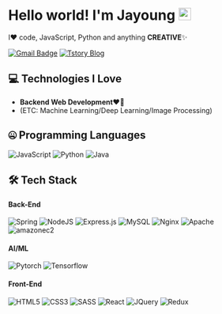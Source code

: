 
# Hello world! I'm Jayoung <img src="https://media.giphy.com/media/hvRJCLFzcasrR4ia7z/giphy.gif" width="25">

I❤️ code, JavaScript, Python and anything **CREATIVE**✨

[![Gmail Badge](https://img.shields.io/badge/-wjsrnr20@gmail.com-c14438?style=flat-square&logo=Gmail&logoColor=white&link=mailto:wjsrnr20@gmail.com)](mailto:wjsrnr20@gmail.com) [![Tstory Blog](https://img.shields.io/badge/-jayoung977.tistory.com-c14438?style=flat-square&logo=tistory&link=https://jayoung977.tistory.com/)](https://jayoung977.tistory.com/)



## 💻 Technologies I Love

- <b>Backend Web Development❤️‍🔥</b>
- (ETC: Machine Learning/Deep Learning/Image Processing)


## 🤐 Programming Languages
<img alt="JavaScript" src="https://img.shields.io/badge/javascript%20-%23323330.svg?&style=for-the-badge&logo=javascript&logoColor=%23F7DF1E"/> <img alt="Python" src="https://img.shields.io/badge/python%20-%2314354C.svg?&style=for-the-badge&logo=python&logoColor=white"/> <img alt="Java" src="https://img.shields.io/badge/Java-007396?style=for-the-badge&logo=Java&logoColor=white"/> 

## 🛠 Tech Stack 
#### Back-End
![Spring](https://img.shields.io/badge/springboot-6DB33F?style=for-the-badge&logo=springboot&logoColor=white") 
![NodeJS](https://img.shields.io/badge/node.js-6DA55F?style=for-the-badge&logo=node.js&logoColor=white) 
![Express.js](https://img.shields.io/badge/express.js-%23404d59.svg?style=for-the-badge&logo=express&logoColor=%2361DAFB)
![MySQL](https://img.shields.io/badge/mysql-4479A1?style=for-the-badge&logo=mysql&logoColor=white)
![Nginx](https://img.shields.io/badge/nginx-green?style=for-the-badge&logo=nginx&logoColor=white)
![Apache](https://img.shields.io/badge/apache-red?style=for-the-badge&logo=apache&logoColor=white)
![amazonec2](https://img.shields.io/badge/amazonec2-FF9900?style=for-the-badge&logo=amazonec2&logoColor=white)
#### AI/ML
![Pytorch](https://img.shields.io/badge/pytorch-EE4C2C?style=for-the-badge&logo=pytorch&logoColor=white) 
![Tensorflow](https://img.shields.io/badge/tensorflow-FF6F00?style=for-the-badge&logo=tensorflow&logoColor=white)
#### Front-End
![HTML5](https://img.shields.io/badge/html5-%23E34F26.svg?style=for-the-badge&logo=html5&logoColor=white) 
![CSS3](https://img.shields.io/badge/css3-%231572B6.svg?style=for-the-badge&logo=css3&logoColor=white) 
![SASS](https://img.shields.io/badge/SASS-hotpink.svg?style=for-the-badge&logo=SASS&logoColor=white) 
![React](https://img.shields.io/badge/react-%2320232a.svg?style=for-the-badge&logo=react&logoColor=%2361DAFB) 
![JQuery](https://img.shields.io/badge/jquery-0769AD.svg?style=for-the-badge&logo=jquery&logoColor=white)
![Redux](https://img.shields.io/badge/redux--toolkit-%23593d88.svg?style=for-the-badge&logo=redux&logoColor=white) 


<!-- ## 🖇️ Tools 
![github](https://img.shields.io/badge/github-181717.svg?style=for-the-badge&logo=github&logoColor=white) 
![visualstudiocode](https://img.shields.io/badge/visualstudiocode-007ACC.svg?style=for-the-badge&logo=visualstudiocode&logoColor=white)  -->
<!-- 
## ⭐️ Currently Studying & Interested In
![TypeScript](https://img.shields.io/badge/typescript-%23007ACC.svg?style=for-the-badge&logo=typescript&logoColor=white)
![Next JS](https://img.shields.io/badge/Next-black?style=for-the-badge&logo=next.js&logoColor=white) 
![PHP](https://img.shields.io/badge/php-%23777BB4.svg?&style=for-the-badge&logo=php&logoColor=white) 
![GraphQL](https://img.shields.io/badge/GraphQL-E10098?style=for-the-badge&logo=GraphQL&logoColor=white)
![MongoDB](https://img.shields.io/badge/MongoDB-%234ea94b.svg?style=for-the-badge&logo=mongodb&logoColor=white)

## 📘 Bio

- 포스코 X 코딩온 부트캠프 (2023/02 ~ 2023/05)
- 연세대학교 CONNECT_AI 연구센터 인턴 연구원 및 석사 1학기 재학 (2022/01 ~ 2023/02, 2021/06 ~ 2021/08)
- 가천대학교 의용생체공학과(주)/바이오 인공지능학과(부) 졸업 (2022/02)
- (주) 제이엘케이 인턴 재직 (2021/08 ~ 2021/12)
- 가천대학교 의과대학 의공학교실 학부생 연구원 (2020/02 ~ 2021/04)
- ⚙️ I love to create creative API development.
- 💬 I love to talking about solution business. Don't hesitate to contact me.



## 🙋🏻 Mentoring Programs

- NVIDIA MONAI bootcamp 멘토 (2022/11) -->

<!-- ![My github status](https://github-readme-stats.vercel.app/api?username=jayoung977&show_icons=true&include_all_commits=true) -->
<!-- ![Top Langs](https://github-readme-stats.vercel.app/api/top-langs/?username=jayoung977&layout=compact) -->
<!--
**jayoung977/jayoung977** is a ✨ _special_ ✨ repository because its `README.md` (this file) appears on your GitHub profile.

Here are some ideas to get you started:

- 🔭 I’m currently working on ...
- 🌱 I’m currently learning ...
- 👯 I’m looking to collaborate on ...
- 🤔 I’m looking for help with ...
- 💬 Ask me about ...
- 📫 How to reach me: ...
- 😄 Pronouns: ...
- ⚡ Fun fact: ...
-->
<!-- ![Anurag's GitHub stats](https://github-readme-stats.vercel.app/api?username=jayoung977&&show_icons=true&theme=onedark) -->
<!-- [![Hits](https://hits.seeyoufarm.com/api/count/incr/badge.svg?url=https%3A%2F%2Fgithub.com%2Fjayoung977&count_bg=%2379C83D&title_bg=%23555555&icon=&icon_color=%23E7E7E7&title=hits&edge_flat=false)](https://hits.seeyoufarm.com) -->
